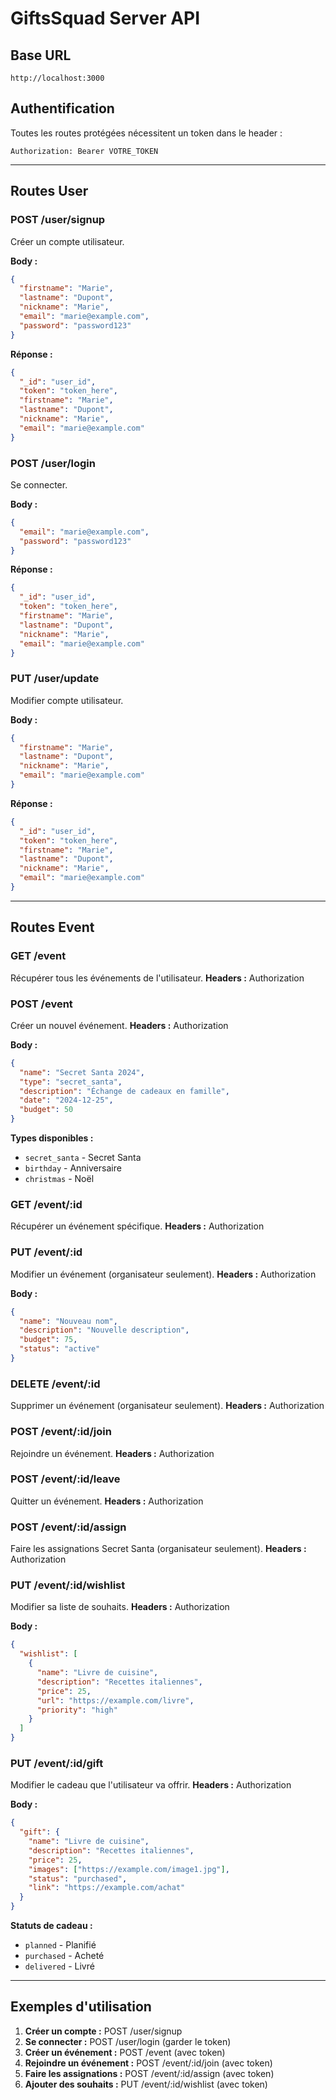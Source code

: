 # GiftsSquad Server API

## Base URL

```
http://localhost:3000
```

## Authentification

Toutes les routes protégées nécessitent un token dans le header :

```
Authorization: Bearer VOTRE_TOKEN
```

---

## Routes User

### POST /user/signup

Créer un compte utilisateur.

**Body :**

```json
{
  "firstname": "Marie",
  "lastname": "Dupont",
  "nickname": "Marie",
  "email": "marie@example.com",
  "password": "password123"
}
```

**Réponse :**

```json
{
  "_id": "user_id",
  "token": "token_here",
  "firstname": "Marie",
  "lastname": "Dupont",
  "nickname": "Marie",
  "email": "marie@example.com"
}
```

### POST /user/login

Se connecter.

**Body :**

```json
{
  "email": "marie@example.com",
  "password": "password123"
}
```

**Réponse :**

```json
{
  "_id": "user_id",
  "token": "token_here",
  "firstname": "Marie",
  "lastname": "Dupont",
  "nickname": "Marie",
  "email": "marie@example.com"
}
```

### PUT /user/update

Modifier compte utilisateur.

**Body :**

```json
{
  "firstname": "Marie",
  "lastname": "Dupont",
  "nickname": "Marie",
  "email": "marie@example.com"
}
```

**Réponse :**

```json
{
  "_id": "user_id",
  "token": "token_here",
  "firstname": "Marie",
  "lastname": "Dupont",
  "nickname": "Marie",
  "email": "marie@example.com"
}
```

---

## Routes Event

### GET /event

Récupérer tous les événements de l'utilisateur.
**Headers :** Authorization

### POST /event

Créer un nouvel événement.
**Headers :** Authorization

**Body :**

```json
{
  "name": "Secret Santa 2024",
  "type": "secret_santa",
  "description": "Échange de cadeaux en famille",
  "date": "2024-12-25",
  "budget": 50
}
```

**Types disponibles :**

- `secret_santa` - Secret Santa
- `birthday` - Anniversaire
- `christmas` - Noël

### GET /event/:id

Récupérer un événement spécifique.
**Headers :** Authorization

### PUT /event/:id

Modifier un événement (organisateur seulement).
**Headers :** Authorization

**Body :**

```json
{
  "name": "Nouveau nom",
  "description": "Nouvelle description",
  "budget": 75,
  "status": "active"
}
```

### DELETE /event/:id

Supprimer un événement (organisateur seulement).
**Headers :** Authorization

### POST /event/:id/join

Rejoindre un événement.
**Headers :** Authorization

### POST /event/:id/leave

Quitter un événement.
**Headers :** Authorization

### POST /event/:id/assign

Faire les assignations Secret Santa (organisateur seulement).
**Headers :** Authorization

### PUT /event/:id/wishlist

Modifier sa liste de souhaits.
**Headers :** Authorization

**Body :**

```json
{
  "wishlist": [
    {
      "name": "Livre de cuisine",
      "description": "Recettes italiennes",
      "price": 25,
      "url": "https://example.com/livre",
      "priority": "high"
    }
  ]
}
```

### PUT /event/:id/gift

Modifier le cadeau que l'utilisateur va offrir.
**Headers :** Authorization

**Body :**

```json
{
  "gift": {
    "name": "Livre de cuisine",
    "description": "Recettes italiennes",
    "price": 25,
    "images": ["https://example.com/image1.jpg"],
    "status": "purchased",
    "link": "https://example.com/achat"
  }
}
```

**Statuts de cadeau :**

- `planned` - Planifié
- `purchased` - Acheté
- `delivered` - Livré

---

## Exemples d'utilisation

1. **Créer un compte :** POST /user/signup
2. **Se connecter :** POST /user/login (garder le token)
3. **Créer un événement :** POST /event (avec token)
4. **Rejoindre un événement :** POST /event/:id/join (avec token)
5. **Faire les assignations :** POST /event/:id/assign (avec token)
6. **Ajouter des souhaits :** PUT /event/:id/wishlist (avec token)

